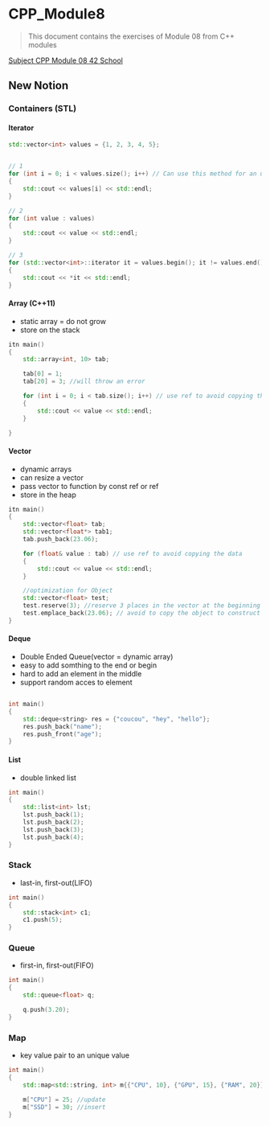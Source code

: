 # CPP_Module8

>This document contains the exercises of Module 08 from C++ modules

[Subject CPP Module 08 42 School](https://cdn.intra.42.fr/pdf/pdf/89245/en.subject.pdf)

## New Notion

### Containers (STL)

#### Iterator

```c++
std::vector<int> values = {1, 2, 3, 4, 5};


// 1
for (int i = 0; i < values.size(); i++) // Can use this method for an unorderedmap or a tree
{
	std::cout << values[i] << std::endl;
}

// 2
for (int value : values)
{
	std::cout << value << std::endl;
}

// 3
for (std::vector<int>::iterator it = values.begin(); it != values.end(); it++)
{
	std::cout << *it << std::endl;
}

```

#### Array (C++11)

- static array = do not grow
- store on the stack

```c++
itn main()
{
	std::array<int, 10> tab;

	tab[0] = 1;
	tab[20] = 3; //will throw an error 

	for (int i = 0; i < tab.size(); i++) // use ref to avoid copying the data
	{
		std::cout << value << std::endl;
	}

}
```

#### Vector

- dynamic arrays
- can resize a vector
- pass vector to function by const ref or ref
- store in the heap

```c++
itn main()
{
	std::vector<float> tab;
	std::vector<float*> tab1;
	tab.push_back(23.06);

	for (float& value : tab) // use ref to avoid copying the data
	{
		std::cout << value << std::endl;
	}

	//optimization for Object
	std::vector<float> test;
	test.reserve(3); //reserve 3 places in the vector at the beginning
	test.emplace_back(23.06); // avoid to copy the object to construct a new one in the vector, instead we give the argument to call the construtor at the right place
}
```

#### Deque

- Double Ended Queue(vector = dynamic array)
- easy to add somthing to the end or begin
- hard to add an element in the middle
- support random acces to element

```c++

int main()
{
	std::deque<string> res = {"coucou", "hey", "hello"};
	res.push_back("name");
	res.push_front("age");
}
```

#### List

- double linked list

```c++
int main()
{
	std::list<int> lst;
	lst.push_back(1);
	lst.push_back(2);
	lst.push_back(3);
	lst.push_back(4);
}

```

### Stack
- last-in, first-out(LIFO)

```c++
int main()
{
	std::stack<int> c1;
	c1.push(5);
}
```

### Queue
- first-in, first-out(FIFO)

```c++
int main()
{
	std::queue<float> q;

	q.push(3.20);
}
```

### Map
- key value pair to an unique value

```c++
int main()
{
	std::map<std::string, int> m{{"CPU", 10}, {"GPU", 15}, {"RAM", 20}};

	m["CPU"] = 25; //update
	m["SSD"] = 30; //insert
}
```
